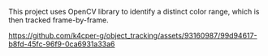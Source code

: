 This project uses OpenCV library to identify a distinct color range, which is then tracked frame-by-frame.

https://github.com/k4cper-g/object_tracking/assets/93160987/99d94617-b8fd-45fc-96f9-0ca6931a33a6

